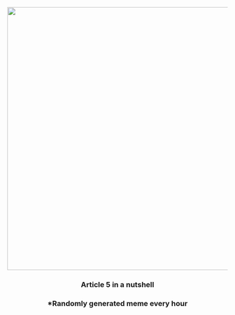 <p align="center">
        <img src="https://i.redd.it/8nukwvoxub0a1.jpg" width="600" height="600">
        </p>
        <h3 align="center">Article 5 in a nutshell</h3>
        <h3 align="center">*Randomly generated meme every hour</h3>
    